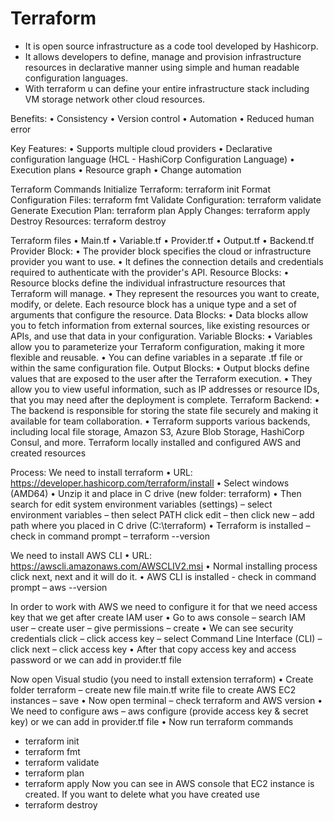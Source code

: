 # Terraform
- It is open source infrastructure as a code tool developed by Hashicorp.
- It allows developers to define, manage and provision infrastructure resources in declarative manner using simple and human readable configuration languages.
- With terraform u can define your entire infrastructure stack including VM storage network other cloud resources.

Benefits:
•	Consistency
•	Version control
•	Automation
•	Reduced human error

Key Features:
•	Supports multiple cloud providers
•	Declarative configuration language (HCL - HashiCorp Configuration  Language)
•	Execution plans
•	Resource graph
•	Change automation

Terraform Commands
Initialize Terraform: terraform init
Format Configuration Files: terraform fmt
Validate Configuration: terraform validate
Generate Execution Plan: terraform plan
Apply Changes: terraform apply
Destroy Resources: terraform destroy

Terraform files
•	Main.tf
•	Variable.tf
•	Provider.tf
•	Output.tf
•	Backend.tf
Provider Block: 
•	The provider block specifies the cloud or infrastructure provider you want to use. 
•	It defines the connection details and credentials required to authenticate with the provider's API.
Resource Blocks: 
•	Resource blocks define the individual infrastructure resources that Terraform will manage.
•	They represent the resources you want to create, modify, or delete. Each resource block has a unique type and a set of arguments that configure the resource.
Data Blocks: 
•	Data blocks allow you to fetch information from external sources, like existing resources or APIs, and use that data in your configuration.
Variable Blocks: 
•	Variables allow you to parameterize your Terraform configuration, making it more flexible and reusable. 
•	You can define variables in a separate .tf file or within the same configuration file.
Output Blocks: 
•	Output blocks define values that are exposed to the user after the Terraform execution.
•	They allow you to view useful information, such as IP addresses or resource IDs, that you may need after the deployment is complete.
Terraform Backend: 
•	The backend is responsible for storing the state file securely and making it available for team collaboration. 
•	Terraform supports various backends, including local file storage, Amazon S3, Azure Blob Storage, HashiCorp Consul, and more.
Terraform locally installed and configured AWS and created resources

Process:
We need to install terraform
•	URL: https://developer.hashicorp.com/terraform/install
•	Select windows (AMD64)
•	Unzip it and place in C drive (new folder: terraform)
•	Then search for edit system environment variables (settings) – select environment variables – then select PATH click edit – then click new – add path where you placed in C drive (C:\terraform)
•	Terraform is installed – check in command prompt – terraform --version

We need to install AWS CLI
•	URL: https://awscli.amazonaws.com/AWSCLIV2.msi
•	Normal installing process click next, next and it will do it.
•	AWS CLI is installed - check in command prompt – aws --version

In order to work with AWS we need to configure it for that we need access key that we get after create IAM user
•	Go to aws console – search IAM user – create user – give permissions – create 
•	We can see security credentials click – click access key – select Command Line Interface (CLI) – click next – click access key 
•	After that copy access key and access password
or 
we can add in provider.tf file

Now open Visual studio (you need to install extension terraform)
•	Create folder terraform – create new file main.tf write file to create AWS EC2 instances – save
•	Now open terminal – check terraform and AWS version
•	We need to configure aws – aws configure (provide access key & secret key) or we can add in provider.tf file
•	Now run terraform commands
- terraform init
- terraform fmt
- terraform validate
- terraform plan
- terraform apply
Now you can see in AWS console that EC2 instance is created.
If you want to delete what you have created use
- terraform destroy
